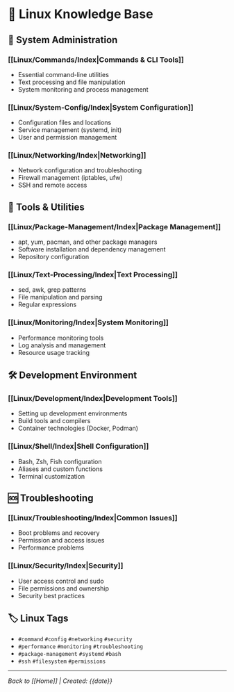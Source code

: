 # 🐧 Linux Knowledge Base

## 📁 System Administration

### [[Linux/Commands/Index|Commands & CLI Tools]]
- Essential command-line utilities
- Text processing and file manipulation
- System monitoring and process management

### [[Linux/System-Config/Index|System Configuration]]
- Configuration files and locations
- Service management (systemd, init)
- User and permission management

### [[Linux/Networking/Index|Networking]]
- Network configuration and troubleshooting
- Firewall management (iptables, ufw)
- SSH and remote access

## 🔧 Tools & Utilities

### [[Linux/Package-Management/Index|Package Management]]
- apt, yum, pacman, and other package managers
- Software installation and dependency management
- Repository configuration

### [[Linux/Text-Processing/Index|Text Processing]]
- sed, awk, grep patterns
- File manipulation and parsing
- Regular expressions

### [[Linux/Monitoring/Index|System Monitoring]]
- Performance monitoring tools
- Log analysis and management
- Resource usage tracking

## 🛠️ Development Environment

### [[Linux/Development/Index|Development Tools]]
- Setting up development environments
- Build tools and compilers
- Container technologies (Docker, Podman)

### [[Linux/Shell/Index|Shell Configuration]]
- Bash, Zsh, Fish configuration
- Aliases and custom functions
- Terminal customization

## 🆘 Troubleshooting

### [[Linux/Troubleshooting/Index|Common Issues]]
- Boot problems and recovery
- Permission and access issues
- Performance problems

### [[Linux/Security/Index|Security]]
- User access control and sudo
- File permissions and ownership
- Security best practices

## 🏷️ Linux Tags

- `#command` `#config` `#networking` `#security`
- `#performance` `#monitoring` `#troubleshooting`
- `#package-management` `#systemd` `#bash`
- `#ssh` `#filesystem` `#permissions`

---
*Back to [[Home]] | Created: {{date}}*